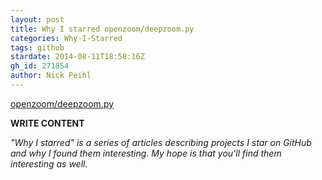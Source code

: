```yaml
---
layout: post
title: Why I starred openzoom/deepzoom.py
categories: Why-I-Starred
tags: github
stardate: 2014-08-11T18:58:16Z
gh_id: 271854
author: Nick Peihl
---
```


[openzoom/deepzoom.py](star.repo.html_url)

**WRITE CONTENT**

*"Why I starred" is a series of articles describing projects I star on GitHub and why I found them interesting. My hope is that you'll find them interesting as well.*


